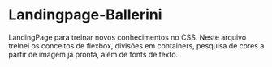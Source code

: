 # Landingpage-Ballerini
LandingPage para treinar novos conhecimentos no CSS.
Neste arquivo treinei os conceitos de flexbox, divisões em containers, pesquisa de cores a partir de imagem já pronta, além de fonts de texto.
